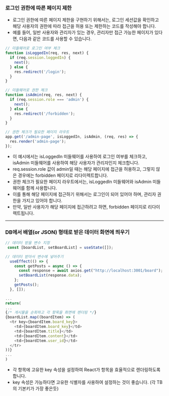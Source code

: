 ### 로그인 권한에 따른 페이지 제한
- 로그인 권한에 따른 페이지 제한을 구현하기 위해서는, 로그인 세션값을 확인하고 해당 사용자의 권한에 따라 접근을 허용 또는 제한하는 코드를 작성해야 합니다.
- 예를 들어, 일반 사용자와 관리자가 있는 경우, 관리자만 접근 가능한 페이지가 있다면, 다음과 같은 코드를 사용할 수 있습니다.
```javascript
// 미들웨어로 로그인 여부 체크
function isLoggedIn(req, res, next) {
  if (req.session.loggedIn) {
    next();
  } else {
    res.redirect('/login');
  }
}

// 미들웨어로 권한 체크
function isAdmin(req, res, next) {
  if (req.session.role === 'admin') {
    next();
  } else {
    res.redirect('/forbidden');
  }
}

// 권한 체크가 필요한 페이지 라우트
app.get('/admin-page', isLoggedIn, isAdmin, (req, res) => {
  res.render('admin-page');
});
```
- 이 예시에서는 isLoggedIn 미들웨어를 사용하여 로그인 여부를 체크하고, isAdmin 미들웨어를 사용하여 해당 사용자가 관리자인지 체크합니다.
- req.session.role 값이 admin일 때는 해당 페이지에 접근을 허용하고, 그렇지 않은 경우에는 forbidden 페이지로 리다이렉트합니다.
- 권한 체크가 필요한 페이지 라우트에서는, isLoggedIn 미들웨어와 isAdmin 미들웨어를 함께 사용합니다.
- 이를 통해 해당 페이지에 접근하기 위해서는 로그인이 되어 있어야 하며, 관리자 권한을 가지고 있어야 합니다.
- 만약, 일반 사용자가 해당 페이지에 접근하려고 하면, forbidden 페이지로 리다이렉트됩니다.

---

### DB에서 배열(or JSON) 형태로 받은 데이터 화면에 띄우기

```javascript
// 데이터 받을 변수 지정
 const [boardList, setBoardList] = useState([]);

// 데이터 받아서 변수에 넣어주기
  useEffect(() => {
    const getPosts = async () => {
      const response = await axios.get("http://localhost:3001/board");
      setBoardList(response.data);
    };
    getPosts();
  }, []);

...
return(
...
{/* 게시물을 순회하고 각 항목을 화면에 렌더링 */}
{boardList.map((boardItem) => (
  <tr key={boardItem.board_key}>
    <td>{boardItem.board_key}</td>
    <td>{boardItem.title}</td>
    <td>{boardItem.content}</td>
    <td>{boardItem.user_id}</td>
  </tr>
))}
...
)
```
- 각 항목에 고유한 key 속성을 설정하여 React가 항목을 효율적으로 렌더링하도록 합니다.
- key 속성은 가능하다면 고유한 식별자를 사용하여 설정하는 것이 좋습니다. (각 TB의 기본키가 가장 좋은듯)
